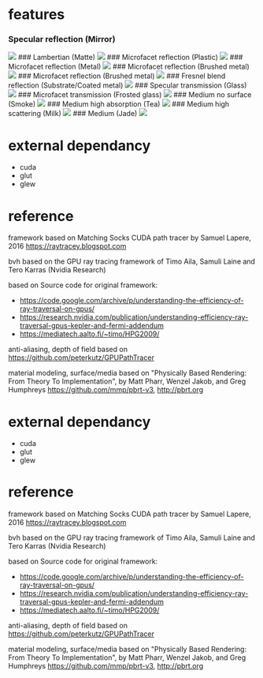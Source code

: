 # features
### Specular reflection (Mirror)
<img src="renderingResult/specularReflection.PNG">
### Lambertian (Matte)
<img src="renderingResult/lambertian.PNG">
### Microfacet reflection (Plastic)
<img src="renderingResult/microfacetRough.PNG">
### Microfacet reflection (Metal)
<img src="renderingResult/microfacetReflection.PNG">
### Microfacet reflection (Brushed metal)
<img src="renderingResult/microfacetAnisotropic01.PNG">
### Microfacet reflection (Brushed metal)
<img src="renderingResult/microfacetAnisotropic02.PNG">
### Fresnel blend reflection (Substrate/Coated metal)
<img src="renderingResult/fresnelBlend.PNG">
### Specular transmission (Glass)
<img src="renderingResult/specularGlass.PNG">
### Microfacet transmission (Frosted glass)
<img src="renderingResult/roughGlass.PNG">
### Medium no surface (Smoke)
<img src="renderingResult/mediumSmoke.PNG">
### Medium high absorption (Tea)
<img src="renderingResult/mediumTea.PNG">
### Medium high scattering (Milk)
<img src="renderingResult/mediumMilk.PNG">
### Medium (Jade)
<img src="renderingResult/mediumJade.PNG">

# external dependancy
- cuda
- glut
- glew

# reference

framework based on Matching Socks CUDA path tracer by Samuel Lapere, 2016 https://raytracey.blogspot.com

bvh based on the GPU ray tracing framework of Timo Aila, Samuli Laine and Tero Karras (Nvidia Research)

based on Source code for original framework: 
- https://code.google.com/archive/p/understanding-the-efficiency-of-ray-traversal-on-gpus/
- https://research.nvidia.com/publication/understanding-efficiency-ray-traversal-gpus-kepler-and-fermi-addendum
- https://mediatech.aalto.fi/~timo/HPG2009/

anti-aliasing, depth of field based on https://github.com/peterkutz/GPUPathTracer

material modeling, surface/media based on "Physically Based Rendering: From Theory To Implementation", by Matt Pharr, Wenzel Jakob, and Greg Humphreys https://github.com/mmp/pbrt-v3, http://pbrt.org




# external dependancy
- cuda
- glut
- glew

# reference

framework based on Matching Socks CUDA path tracer by Samuel Lapere, 2016 https://raytracey.blogspot.com

bvh based on the GPU ray tracing framework of Timo Aila, Samuli Laine and Tero Karras (Nvidia Research)

based on Source code for original framework: 
- https://code.google.com/archive/p/understanding-the-efficiency-of-ray-traversal-on-gpus/
- https://research.nvidia.com/publication/understanding-efficiency-ray-traversal-gpus-kepler-and-fermi-addendum
- https://mediatech.aalto.fi/~timo/HPG2009/

anti-aliasing, depth of field based on https://github.com/peterkutz/GPUPathTracer

material modeling, surface/media based on "Physically Based Rendering: From Theory To Implementation", by Matt Pharr, Wenzel Jakob, and Greg Humphreys https://github.com/mmp/pbrt-v3, http://pbrt.org



